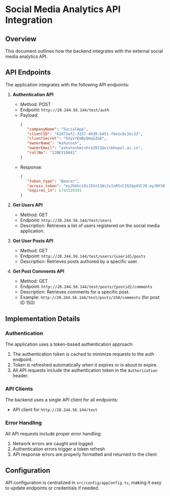 # Social Media Analytics API Integration

## Overview

This document outlines how the backend integrates with the external social media analytics API.

## API Endpoints

The application integrates with the following API endpoints:

1. **Authentication API**

   -  Method: POST
   -  Endpoint: `http://20.244.56.144/test/auth`
   -  Payload:
      ```json
      {
         "companyName": "SocialApp",
         "clientID": "62d73af2-3257-4030-b451-f6e1c8c1bc33",
         "clientSecret": "GVyvrEmByQmqSZoA",
         "ownerName": "Ashutosh",
         "ownerEmail": "ashutoshmishra2022@vitbhopal.ac.in",
         "rollNo": "22BEY10041"
      }
      ```
   -  Response:
      ```json
      {
         "token_type": "Bearer",
         "access_token": "eyJhbGciOiJIUzI1NiIsInR5cCI6IkpXVCJ9.eyJNYXBDbGFpbXMiOnsiZXhwIjoxNzQzMTM5MzkxLCJpYXQiOjE3NDMxMzkwOTEsImlzcyI6IkFmZm9yZG1lZCIsImp0aSI6IjYyZDczYWYyLTMyNTctNDAzMC1iNDUxLWY2ZTFjOGMxYmMzMyIsInN1YiI6ImFzaHV0b3NobWlzaHJhMjAyMkB2aXRiaG9wYWwuYWMuaW4ifSwiY29tcGFueU5hbWUiOiJTb2NpYWxBcHAiLCJjbGllbnRJRCI6IjYyZDczYWYyLTMyNTctNDAzMC1iNDUxLWY2ZTFjOGMxYmMzMyIsImNsaWVudFNlY3JldCI6IkdWeXZyRW1CeVFtcVNab0EiLCJvd25lck5hbWUiOiJBc2h1dG9zaCIsIm93bmVyRW1haWwiOiJhc2h1dG9zaG1pc2hyYTIwMjJAdml0YmhvcGFsLmFjLmluIiwicm9sbE5vIjoiMjJCRVkxMDA0MSJ9.5XiwrD6xOXOAREY0PFDdZEvTJHaynAcQt0wsqifpoXk",
         "expires_in": 1743139391
      }
      ```

2. **Get Users API**

   -  Method: GET
   -  Endpoint: `http://20.244.56.144/test/users`
   -  Description: Retrieves a list of users registered on the social media application.

3. **Get User Posts API**

   -  Method: GET
   -  Endpoint: `http://20.244.56.144/test/users/{userid}/posts`
   -  Description: Retrieves posts authored by a specific user.

4. **Get Post Comments API**
   -  Method: GET
   -  Endpoint: `http://20.244.56.144/test/posts/{postid}/comments`
   -  Description: Retrieves comments for a specific post.
   -  Example: `http://20.244.56.144/test/posts/150/comments` (for post ID 150)

## Implementation Details

### Authentication

The application uses a token-based authentication approach:

1. The authentication token is cached to minimize requests to the auth endpoint.
2. Token is refreshed automatically when it expires or is about to expire.
3. All API requests include the authentication token in the `Authorization` header.

### API Clients

The backend uses a single API client for all endpoints:

-  API client for `http://20.244.56.144/test`

### Error Handling

All API requests include proper error handling:

1. Network errors are caught and logged
2. Authentication errors trigger a token refresh
3. API response errors are properly formatted and returned to the client

## Configuration

API configuration is centralized in `src/config/appConfig.ts`, making it easy to update endpoints or credentials if needed.
